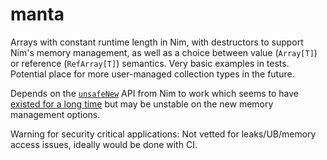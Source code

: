 # manta

Arrays with constant runtime length in Nim, with destructors to support Nim's memory management, as well as a choice between value (`Array[T]`) or reference (`RefArray[T]`) semantics. Very basic examples in tests. Potential place for more user-managed collection types in the future.

Depends on the [`unsafeNew`](https://nim-lang.org/docs/system.html#unsafeNew%2Cref.T%2CNatural) API from Nim to work which seems to have [existed for a long time](https://github.com/nim-lang/Nim/commit/76885c754a8f51a0ea34f76dd0843b1949ac7fde#diff-c7ae564e61082887ea50f0d58a637cb12fa78261f51aa4eface24ababfeee299) but may be unstable on the new memory management options.

Warning for security critical applications: Not vetted for leaks/UB/memory access issues, ideally would be done with CI.
